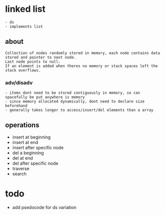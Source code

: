 # linked list
    - ds
    - implements list

## about
    Collection of nodes randomly stored in memory, each node contains data stored and pointer to next node.
    Last node points to null.
    If an element is added when theres no memory or stack spaces left the stack overflows.
### adv/disadv
    - items dont need to be stored contiguously in memory, so can spacefully be put anywhere is memory
    - since memory allocated dynamically, dont need to declare size beforehand
    - generally takes longer to access/insert/del elements than a array

## operations
- insert at beginning
- insert at end
- insert after specific node
- del a beginning
- del at end
- del after specific node
- traverse
- search

# todo
- add psedocode for ds variation
